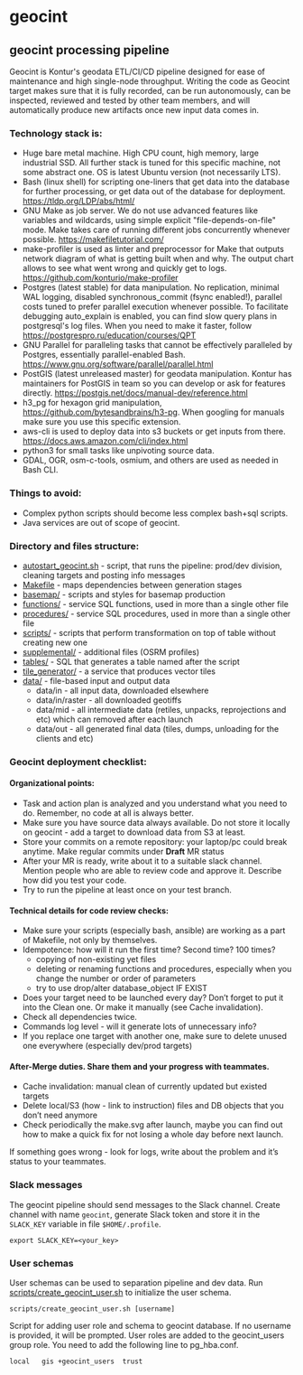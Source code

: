 # geocint

## geocint processing pipeline

Geocint is Kontur's geodata ETL/CI/CD pipeline designed for ease of maintenance and high single-node throughput. Writing
the code as Geocint target makes sure that it is fully recorded, can be run autonomously, can be inspected, reviewed and
tested by other team members, and will automatically produce new artifacts once new input data comes in.

### Technology stack is:

- Huge bare metal machine. High CPU count, high memory, large industrial SSD. All further stack is tuned for this
  specific machine, not some abstract one. OS is latest Ubuntu version (not necessarily LTS).
- Bash (linux shell) for scripting one-liners that get data into the database for further processing, or get data out of
  the database for deployment. https://tldp.org/LDP/abs/html/
- GNU Make as job server. We do not use advanced features like variables and wildcards, using simple explicit
  "file-depends-on-file" mode. Make takes care of running different jobs concurrently whenever possible.
  https://makefiletutorial.com/
- make-profiler is used as linter and preprocessor for Make that outputs network diagram of what is getting built when
  and why. The output chart allows to see what went wrong and quickly get to logs.
  https://github.com/konturio/make-profiler
- Postgres (latest stable) for data manipulation. No replication, minimal WAL logging, disabled synchronous_commit
  (fsync enabled!), parallel costs tuned to prefer parallel execution whenever possible. To facilitate debugging
  auto_explain is enabled, you can find slow query plans in postgresql's log files. When you need to make it faster,
  follow https://postgrespro.ru/education/courses/QPT
- GNU Parallel for paralleling tasks that cannot be effectively paralleled by Postgres, essentially parallel-enabled
  Bash. https://www.gnu.org/software/parallel/parallel.html
- PostGIS (latest unreleased master) for geodata manipulation. Kontur has maintainers for PostGIS in team so you can
  develop or ask for features directly. https://postgis.net/docs/manual-dev/reference.html
- h3_pg for hexagon grid manipulation, https://github.com/bytesandbrains/h3-pg. When googling for manuals make sure you
  use this specific extension.
- aws-cli is used to deploy data into s3 buckets or get inputs from there. https://docs.aws.amazon.com/cli/index.html
- python3 for small tasks like unpivoting source data.
- GDAL, OGR, osm-c-tools, osmium, and others are used as needed in Bash CLI.

### Things to avoid:

- Complex python scripts should become less complex bash+sql scripts.
- Java services are out of scope of geocint.

### Directory and files structure:

- [autostart_geocint.sh](autostart_geocint.sh) - script, that runs the pipeline: prod/dev division, cleaning targets and
  posting info messages
- [Makefile](Makefile) - maps dependencies between generation stages
- [basemap/](basemap) - scripts and styles for basemap production
- [functions/](functions) - service SQL functions, used in more than a single other file
- [procedures/](procedures) - service SQL procedures, used in more than a single other file
- [scripts/](scripts) - scripts that perform transformation on top of table without creating new one
- [supplemental/](supplemental) - additional files (OSRM profiles)
- [tables/](tables) - SQL that generates a table named after the script
- [tile_generator/](tile_generator) - a service that produces vector tiles
- [data/](data) - file-based input and output data
    - data/in - all input data, downloaded elsewhere
    - data/in/raster - all downloaded geotiffs
    - data/mid - all intermediate data (retiles, unpacks, reprojections and etc) which can removed after
      each launch
    - data/out - all generated final data (tiles, dumps, unloading for the clients and etc)

### Geocint deployment checklist:

#### Organizational points:
- Task and action plan is analyzed and you understand what you need to do. Remember, no code at all is always better.
- Make sure you have source data always available. Do not store it locally on geocint - add a target to download data
  from S3 at least.
- Store your commits on a remote repository: your laptop/pc could break anytime. Make regular commits under
  **Draft** MR status
- After your MR is ready, write about it to a suitable slack channel. Mention people who are able to review code and
  approve it. Describe how did you test your code.
- Try to run the pipeline at least once on your test branch.

#### Technical details for **code review** checks:
- Make sure your scripts (especially bash, ansible) are working as a part of Makefile, not only by themselves.
- Idempotence: how will it run the first time? Second time? 100 times?
    - copying of non-existing yet files
    - deleting or renaming functions and procedures, especially when you change the number or order of parameters
    - try to use drop/alter database_object IF EXIST
- Does your target need to be launched every day? Don’t forget to put it into the Clean one. Or make it manually
  (see Cache invalidation).
- Check all dependencies twice.
- Commands log level - will it generate lots of unnecessary info?
- If you replace one target with another one, make sure to delete unused one everywhere (especially dev/prod targets)

#### After-Merge duties. Share them and your progress with teammates.
- Cache invalidation: manual clean of currently updated but existed targets
- Delete local/S3 (how - link to instruction) files and DB objects that you don’t need anymore
- Сheck periodically the make.svg after launch, maybe you can find out how to make a quick fix for not losing
  a whole day before next launch.

If something goes wrong - look for logs, write about the problem and it’s status to your teammates.

### Slack messages

The geocint pipeline should send messages to the Slack channel. Create channel with name `geocint`, generate Slack token
and store it in the `SLACK_KEY` variable in file `$HOME/.profile`.

```shell
export SLACK_KEY=<your_key>
```

### User schemas

User schemas can be used to separation pipeline and dev data. Run [scripts/create_geocint_user.sh](scripts/create_geocint_user.sh) to initialize the user schema.

`scripts/create_geocint_user.sh [username]`

Script for adding user role and schema to geocint database. If no username is provided, it will be prompted. User roles
are added to the geocint_users group role. You need to add the following line to pg_hba.conf.

`local   gis +geocint_users  trust`
